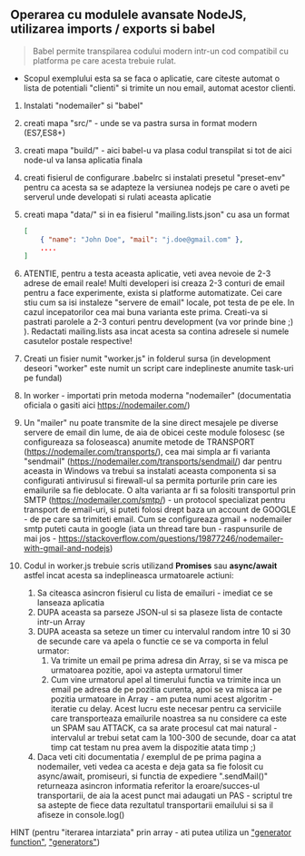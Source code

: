 ## Operarea cu modulele avansate NodeJS, utilizarea imports / exports si babel

> Babel permite transpilarea codului modern intr-un cod compatibil cu platforma pe care acesta trebuie rulat.

* Scopul exemplului esta sa se faca o aplicatie, care citeste automat o lista de potentiali "clienti" si trimite un nou email, automat acestor clienti.



1. Instalati "nodemailer" si "babel"
2. creati mapa "src/" - unde se va pastra sursa in format modern (ES7,ES8+)
3. creati mapa "build/" - aici babel-u va plasa codul transpilat si tot de aici node-ul va lansa aplicatia finala
4. creati fisierul de configurare .babelrc si instalati presetul "preset-env" pentru ca acesta sa se adapteze la versiunea nodejs pe care o aveti pe serverul unde developati si rulati aceasta aplicatie
5. creati mapa "data/" si in ea fisierul "mailing.lists.json" cu asa un format
    ```json
    [
        { "name": "John Doe", "mail": "j.doe@gmail.com" },
        ....
    ]
    ```
6. ATENTIE, pentru a testa aceasta aplicatie, veti avea nevoie de 2-3 adrese de email reale! Multi developeri isi creaza 2-3 conturi de email pentru a face experimente, exista si platforme automatizate. Cei care stiu cum sa isi instaleze "servere de email" locale, pot testa de pe ele. In cazul incepatorilor cea mai buna varianta este prima. Creati-va si pastrati parolele a 2-3 conturi pentru development (va vor prinde bine ;) ). Redactati mailing.lists asa incat acesta sa contina adresele si numele casutelor postale respective!    

7. Creati un fisier numit "worker.js" in folderul sursa (in development deseori "worker" este numit un script care indeplineste anumite task-uri pe fundal)
8. In worker - importati prin metoda moderna "nodemailer" (documentatia oficiala o gasiti aici https://nodemailer.com/)
9. Un "mailer" nu poate transmite de la sine direct mesajele pe diverse servere de email din lume, de aia de obicei ceste module folosesc (se configureaza sa foloseasca) anumite metode de TRANSPORT (https://nodemailer.com/transports/), cea mai simpla ar fi varianta "sendmail" (https://nodemailer.com/transports/sendmail/) dar pentru aceasta in Windows va trebui sa instalati aceasta componenta si sa configurati antivirusul si firewall-ul sa permita porturile prin care ies emailurile sa fie deblocate. O alta varianta ar fi sa folositi transportul prin SMTP (https://nodemailer.com/smtp/) - un protocol specializat pentru transport de email-uri, si puteti folosi drept baza un account de GOOGLE - de pe care sa trimiteti email. Cum se configureaza gmail + nodemailer smtp puteti cauta in google (iata un thread tare bun - raspunsurile de mai jos - https://stackoverflow.com/questions/19877246/nodemailer-with-gmail-and-nodejs)

10. Codul in worker.js trebuie scris utilizand **Promises** sau **async/await** astfel incat acesta sa indeplineasca urmatoarele actiuni:
    1.  Sa citeasca asincron fisierul cu lista de emailuri - imediat ce se lanseaza aplicatia
    2.  DUPA aceasta sa parseze JSON-ul si sa plaseze lista de contacte intr-un Array
    3.  DUPA aceasta sa seteze un timer cu intervalul random intre 10 si 30 de secunde care va apela o functie ce se va comporta in felul urmator:
        1.  Va trimite un email pe prima adresa din Array, si se va misca pe urmatoarea pozitie, apoi va astepta urmatorul timer
        2.  Cum vine urmatorul apel al timerului functia va trimite inca un email pe adresa de pe pozitia curenta, apoi se va misca iar pe pozitia urmatoare in Array - am putea numi acest algoritm - iteratie cu delay. Acest lucru este necesar pentru ca serviciile care transporteaza emailurile noastrea sa nu considere ca este un SPAM sau ATTACK, ca sa arate procesul cat mai natural - intervalul ar trebui setat cam la 100-300 de secunde, doar ca atat timp cat testam nu prea avem la dispozitie atata timp ;)
    4.  Daca veti citi documentatia / exemplul de pe prima pagina a nodemailer, veti vedea ca acesta e deja gata sa fie folosit cu async/await, promiseuri, si functia de expediere ".sendMail()" returneaza asincron informatia referitor la eroare/succes-ul transportarii, de aia la acest punct mai adaugati un PAS - scriptul tre sa astepte de fiece data rezultatul transportarii emailului si sa il afiseze in console.log()    


HINT (pentru "iterarea intarziata" prin array - ati putea utiliza un ["generator function"](https://developer.mozilla.org/en-US/docs/Web/JavaScript/Reference/Statements/function*), ["generators"](http://learn.javascript.ru/generator))
